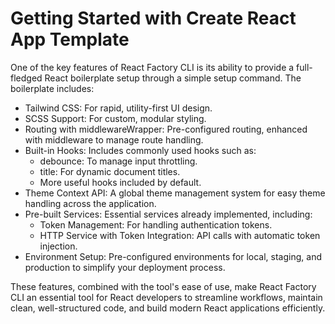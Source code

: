 # Getting Started with Create React App Template

One of the key features of React Factory CLI is its ability to provide a full-fledged React boilerplate setup through a simple setup command. The boilerplate includes:

- Tailwind CSS: For rapid, utility-first UI design.
- SCSS Support: For custom, modular styling.
- Routing with middlewareWrapper: Pre-configured routing, enhanced with middleware to manage route handling.
- Built-in Hooks: Includes commonly used hooks such as:
  - debounce: To manage input throttling.
  - title: For dynamic document titles.
  - More useful hooks included by default.
- Theme Context API: A global theme management system for easy theme handling across the application.
- Pre-built Services: Essential services already implemented, including:
  - Token Management: For handling authentication tokens.
  - HTTP Service with Token Integration: API calls with automatic token injection.
- Environment Setup: Pre-configured environments for local, staging, and production to simplify your deployment process.

These features, combined with the tool's ease of use, make React Factory CLI an essential tool for React developers to streamline workflows, maintain clean, well-structured code, and build modern React applications efficiently.

